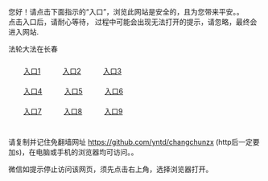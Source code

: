 您好！请点击下面指示的“入口”，浏览此网站是安全的，且为您带来平安。。 <br/>
点击入口后，请耐心等待， 过程中可能会出现无法打开的提示，请忽略，最终会进入网站. </br>

法轮大法在长春<br/>
<div style="padding:10px"><a style="margin:20px" target="_blank" href="https://dvtiopn9q4cie.cloudfront.net/2Qpsp?ywixqau" id="ccLink1" rel="nofollow">入口1</a> <a target="_blank" style="margin:20px" href="https://d2kte8j1bejijq.cloudfront.net/2Qpsp?djcyrksc" id="ccLink2" rel="nofollow">入口2</a> <a style="margin:20px" target="_blank" href="https://d4owzv5pe7hku.cloudfront.net/2Qpsp?ekpas" id="ccLink3" rel="nofollow">入口3</a></div>

<div style="padding:10px" ><a style="margin:20px" target="_blank" href="https://dvtiopn9q4cie.cloudfront.net/2Qpsp?ywixqau" id="ccLink4" rel="nofollow">入口4</a> <a style="margin:20px" href="https://d2kte8j1bejijq.cloudfront.net/2Qpsp?djcyrksc" target="_blank" id="ccLink5" rel="nofollow">入口5</a> <a style="margin:20px" href="https://d4owzv5pe7hku.cloudfront.net/2Qpsp?ekpas" target="_blank" id="ccLink6" rel="nofollow">入口6</a></div>

<div style="padding:10px"><a style="margin:20px" target="_blank" href="https://dvtiopn9q4cie.cloudfront.net/2Qpsp?ywixqau" id="ccLink7" rel="nofollow">入口7</a> <a style="margin:20px" href="https://d2kte8j1bejijq.cloudfront.net/2Qpsp?djcyrksc" target="_blank" id="ccLink8" rel="nofollow">入口8</a> <a style="margin:20px" target="_blank" href="https://d4owzv5pe7hku.cloudfront.net/2Qpsp?ekpas" id="ccLink9" rel="nofollow">入口9</a></div>

<br/>



请复制并记住免翻墙网址 https://github.com/yntd/changchunzx (http后一定要加s)，在电脑或手机的浏览器均可访问。。<br/>

微信如提示停止访问该网页，须先点击右上角，选择浏览器打开。

